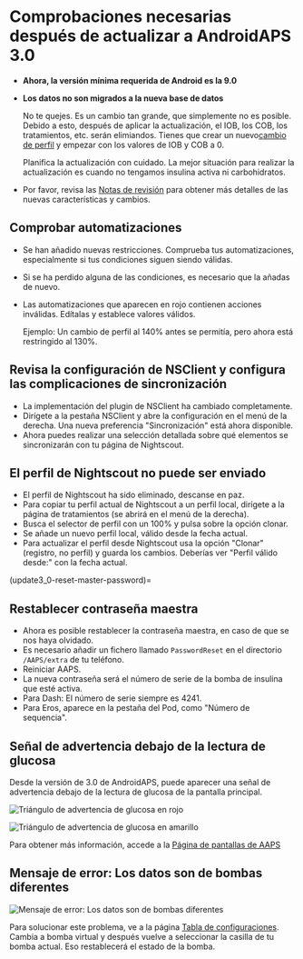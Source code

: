 # Comprobaciones necesarias después de actualizar a AndroidAPS 3.0

* **Ahora, la versión mínima requerida de Android es la 9.0**
* **Los datos no son migrados a la nueva base de datos**

  No te quejes. Es un cambio tan grande, que simplemente no es posible. Debido a esto, después de aplicar la actualización, el IOB, los COB, los tratamientos, etc. serán elimiandos. Tienes que crear un nuevo[cambio de perfil](../Usage/Profiles) y empezar con los valores de IOB y COB a 0.

  Planifica la actualización con cuidado. La mejor situación para realizar la actualización es cuando no tengamos insulina activa ni carbohidratos.

* Por favor, revisa las [Notas de revisión](../Installing-AndroidAPS/Releasenotes) para obtener más detalles de las nuevas características y cambios.


## Comprobar automatizaciones

* Se han añadido nuevas restricciones. Comprueba tus automatizaciones, especialmente si tus condiciones siguen siendo válidas.
* Si se ha perdido alguna de las condiciones, es necesario que la añadas de nuevo.
* Las automatizaciones que aparecen en rojo contienen acciones inválidas. Edítalas y establece valores válidos.

  Ejemplo: Un cambio de perfil al 140% antes se permitía, pero ahora está restringido al 130%.

## Revisa la configuración de NSClient y configura las complicaciones de sincronización

* La implementación del plugin de NSClient ha cambiado completamente.
* Dirígete a la pestaña NSClient y abre la configuración en el menú de la derecha. Una nueva preferencia "Sincronización" está ahora disponible.
* Ahora puedes realizar una selección detallada sobre qué elementos se sincronizarán con tu página de Nightscout.

## El perfil de Nightscout no puede ser enviado
* El perfil de Nightscout ha sido eliminado, descanse en paz.
* Para copiar tu perfil actual de Nightscout a un perfil local, dirígete a la página de tratamientos (se abrirá en el menú de la derecha).
* Busca el selector de perfil con un 100% y pulsa sobre la opción clonar.
* Se añade un nuevo perfil local, válido desde la fecha actual.
* Para actualizar el perfil desde Nightscout usa la opción "Clonar" (registro, no perfil) y guarda los cambios. Deberías ver "Perfil válido desde:" con la fecha actual.

(update3_0-reset-master-password)=

## Restablecer contraseña maestra
* Ahora es posible restablecer la contraseña maestra, en caso de que se nos haya olvidado.
* Es necesario añadir un fichero llamado `PasswordReset` en el directorio `/AAPS/extra` de tu teléfono.
* Reiniciar AAPS.
* La nueva contraseña será el número de serie de la bomba de insulina que esté activa.
* Para Dash: El número de serie siempre es 4241.
* Para Eros, aparece en la pestaña del Pod, como "Número de sequencia".

## Señal de advertencia debajo de la lectura de glucosa

Desde la versión de 3.0 de AndroidAPS, puede aparecer una señal de advertencia debajo de la lectura de glucosa de la pantalla principal.

  ![Triángulo de advertencia de glucosa en rojo](../images/bg_warn_red.png)

  ![Triángulo de advertencia de glucosa en amarillo](../images/bg_warn_yellow.png)

Para obtener más información, accede a la [Página de pantallas de AAPS](Screenshots-bg-warning-sign)


## Mensaje de error: Los datos son de bombas diferentes

   ![Mensaje de error: Los datos son de bombas diferentes](../images/Screen_DifferentPump.png)

Para solucionar este problema, ve a la página  [Tabla de configuraciones](Config-Builder-pump). Cambia a bomba virtual y después vuelve a seleccionar la casilla de tu bomba actual. Eso restablecerá el estado de la bomba.
